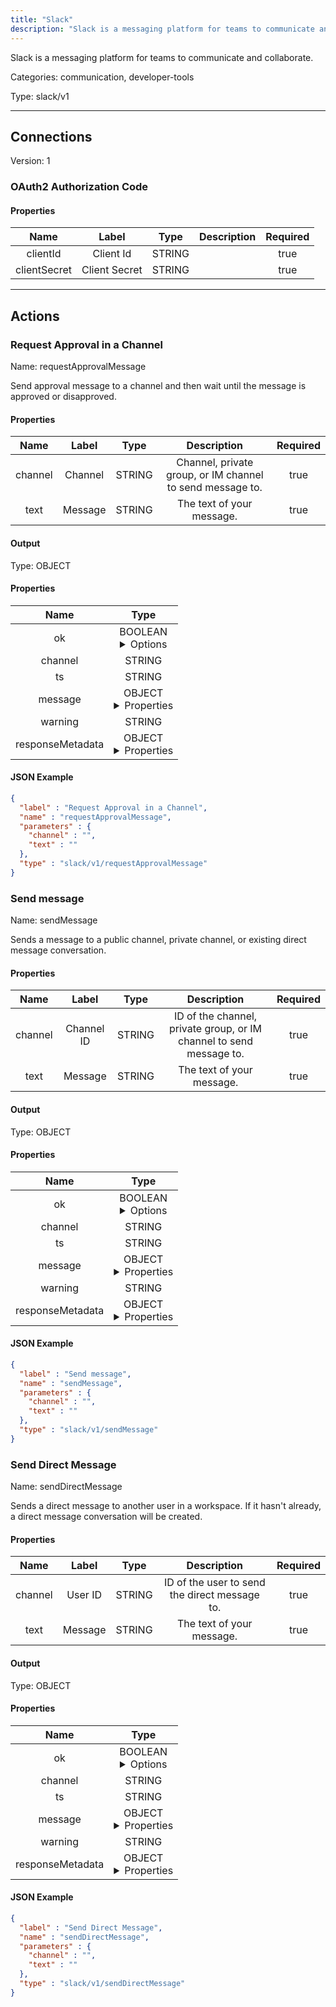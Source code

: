 ```yaml
---
title: "Slack"
description: "Slack is a messaging platform for teams to communicate and collaborate."
---
```


Slack is a messaging platform for teams to communicate and collaborate.


Categories: communication, developer-tools


Type: slack/v1

<hr />



## Connections

Version: 1


### OAuth2 Authorization Code

#### Properties

|      Name       |      Label     |     Type     |     Description     | Required |
|:---------------:|:--------------:|:------------:|:-------------------:|:--------:|
| clientId | Client Id | STRING |  | true |
| clientSecret | Client Secret | STRING |  | true |





<hr />



## Actions


### Request Approval in a Channel
Name: requestApprovalMessage

Send approval message to a channel and then wait until the message is approved or disapproved.

#### Properties

|      Name       |      Label     |     Type     |     Description     | Required |
|:---------------:|:--------------:|:------------:|:-------------------:|:--------:|
| channel | Channel | STRING | Channel, private group, or IM channel to send message to. | true |
| text | Message | STRING | The text of your message. | true |


#### Output



Type: OBJECT


#### Properties

|     Name     |     Type     |
|:------------:|:------------:|
| ok | BOOLEAN <details> <summary> Options </summary> true, false </details> |
| channel | STRING |
| ts | STRING |
| message | OBJECT <details> <summary> Properties </summary> {STRING\(user), STRING\(type), STRING\(ts), STRING\(text), STRING\(team), STRING\(subtype)} </details> |
| warning | STRING |
| responseMetadata | OBJECT <details> <summary> Properties </summary> {[STRING]\(messages)} </details> |




#### JSON Example
```json
{
  "label" : "Request Approval in a Channel",
  "name" : "requestApprovalMessage",
  "parameters" : {
    "channel" : "",
    "text" : ""
  },
  "type" : "slack/v1/requestApprovalMessage"
}
```


### Send message
Name: sendMessage

Sends a message to a public channel, private channel, or existing direct message conversation.

#### Properties

|      Name       |      Label     |     Type     |     Description     | Required |
|:---------------:|:--------------:|:------------:|:-------------------:|:--------:|
| channel | Channel ID | STRING | ID of the channel, private group, or IM channel to send message to. | true |
| text | Message | STRING | The text of your message. | true |


#### Output



Type: OBJECT


#### Properties

|     Name     |     Type     |
|:------------:|:------------:|
| ok | BOOLEAN <details> <summary> Options </summary> true, false </details> |
| channel | STRING |
| ts | STRING |
| message | OBJECT <details> <summary> Properties </summary> {STRING\(user), STRING\(type), STRING\(ts), STRING\(text), STRING\(team), STRING\(subtype)} </details> |
| warning | STRING |
| responseMetadata | OBJECT <details> <summary> Properties </summary> {[STRING]\(messages)} </details> |




#### JSON Example
```json
{
  "label" : "Send message",
  "name" : "sendMessage",
  "parameters" : {
    "channel" : "",
    "text" : ""
  },
  "type" : "slack/v1/sendMessage"
}
```


### Send Direct Message
Name: sendDirectMessage

Sends a direct message to another user in a workspace. If it hasn't already, a direct message conversation will be created.

#### Properties

|      Name       |      Label     |     Type     |     Description     | Required |
|:---------------:|:--------------:|:------------:|:-------------------:|:--------:|
| channel | User ID | STRING | ID of the user to send the direct message to. | true |
| text | Message | STRING | The text of your message. | true |


#### Output



Type: OBJECT


#### Properties

|     Name     |     Type     |
|:------------:|:------------:|
| ok | BOOLEAN <details> <summary> Options </summary> true, false </details> |
| channel | STRING |
| ts | STRING |
| message | OBJECT <details> <summary> Properties </summary> {STRING\(user), STRING\(type), STRING\(ts), STRING\(text), STRING\(team), STRING\(subtype)} </details> |
| warning | STRING |
| responseMetadata | OBJECT <details> <summary> Properties </summary> {[STRING]\(messages)} </details> |




#### JSON Example
```json
{
  "label" : "Send Direct Message",
  "name" : "sendDirectMessage",
  "parameters" : {
    "channel" : "",
    "text" : ""
  },
  "type" : "slack/v1/sendDirectMessage"
}
```




